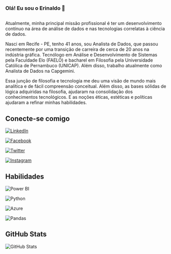 ### Olá! Eu sou o Erinaldo 👋
##

Atualmente, minha principal missão profissional é ter um desenvolvimento contínuo na área de análise de dados e nas tecnologias correlatas à ciência de dados.

Nasci em Recife - PE, tenho 41 anos, sou Analista de Dados, que passou recentemente por uma transição de carreira de cerca de 20 anos na indústria gráfica. Tecnólogo em Análise e Desenvolvimento de Sistemas pela Faculdade Elo (FAELO) e bacharel em Filosofia pela Universidade Católica de Pernambuco (UNICAP). Além disso, trabalho atualmente como Analista de Dados na Capgemini.

Essa junção de filosofia e tecnologia me deu uma visão de mundo mais analítica e de fácil compreensão conceitual. Além disso, as bases sólidas de lógica adquiridas na filosofia, ajudaram na consolidação dos conhecimentos tecnológicos. E as noções éticas, estéticas e políticas ajudaram a refinar minhas habilidades.

## Conecte-se comigo

[![LinkedIn](https://img.shields.io/badge/LinkedIn-000?style=for-the-badge&logo=linkedin&logoColor=0E76A8)](https://www.linkedin.com/in/erinaldoferreira/)

[![Facebook](https://img.shields.io/badge/Facebook-000?style=for-the-badge&logo=facebook)](https://www.facebook.com/ErinaldoFSantos/)

[![Twitter](https://img.shields.io/badge/Twitter-000?style=for-the-badge&logo=twitter)](https://twitter.com/Erinaldofilo)

[![Instagram](https://img.shields.io/badge/Instagram-000?style=for-the-badge&logo=instagram)](https://www.instagram.com/ErinaldoFilosofia/)

## Habilidades

![Power BI](https://img.shields.io/badge/Power_BI-000?style=for-the-badge&logo=powerbi) 

![Python](https://img.shields.io/badge/Python-000?style=for-the-badge&logo=python)

![Azure](https://img.shields.io/badge/Azure-000?style=for-the-badge&logo=microsoftazure)

![Pandas](https://img.shields.io/badge/Pandas-000?style=for-the-badge&logo=pandas)

## GitHub Stats

![GitHub Stats](https://github-readme-stats.vercel.app/api?username=ErinaldoFerreira&theme=transparent&bg_color=000&border_color=30A3DC&show_icons=true&icon_color=30A3DC&title_color=E94D5F&text_color=FFF)






<!--
**ErinaldoFerreira/ErinaldoFerreira** is a ✨ _special_ ✨ repository because its `README.md` (this file) appears on your GitHub profile.

Here are some ideas to get you started:

- 🔭 I’m currently working on ...
- 🌱 I’m currently learning ...
- 👯 I’m looking to collaborate on ...
- 🤔 I’m looking for help with ...
- 💬 Ask me about ...
- 📫 How to reach me: ...
- 😄 Pronouns: ...
- ⚡ Fun fact: ...
-->
